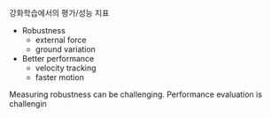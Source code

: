 강화학습에서의 평가/성능 지표
- Robustness
	- external force
	- ground variation
- Better performance
	- velocity tracking
	- faster motion

Measuring robustness can be challenging. Performance evaluation is challengin

